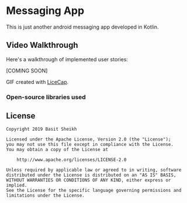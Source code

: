 # Messaging App

This is just another android messaging app developed in Kotlin.

## Video Walkthrough

Here's a walkthrough of implemented user stories:

[COMING SOON]

GIF created with [LiceCap](http://www.cockos.com/licecap/).

### Open-source libraries used


## License

    Copyright 2019 Basit Sheikh

    Licensed under the Apache License, Version 2.0 (the "License");
    you may not use this file except in compliance with the License.
    You may obtain a copy of the License at

        http://www.apache.org/licenses/LICENSE-2.0

    Unless required by applicable law or agreed to in writing, software
    distributed under the License is distributed on an "AS IS" BASIS,
    WITHOUT WARRANTIES OR CONDITIONS OF ANY KIND, either express or implied.
    See the License for the specific language governing permissions and
    limitations under the License.

